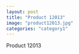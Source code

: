 ```yaml
---
layout: post
title: "Product 12013"
image: "product12013.jpg"
categories: "category1"
---
```

Product 12013
